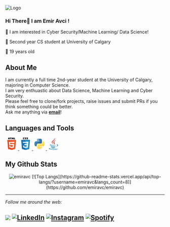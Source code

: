 ![Logo](https://user-images.githubusercontent.com/53044008/114941969-85894100-9e4c-11eb-9528-4139bab5ff1d.png)
### Hi There👋 I am Emir Avci !
🔭 I am interested in Cyber Security/Machine Learning/ Data Science!

🏫 Second year CS student at University of Calgary

🔑 19 years old

## About Me
<p>
I am currently a full time 2nd-year student at the University of Calgary, majoring in Computer Science.<br> I am very enthuastic about Data Science, Machine Learning and Cyber Security.<br>Please feel free to clone/fork projects, raise issues and submit PRs if you think something could be better. <br>
Ask me anything via <a href="mailto:emiravc@gmail.com"><b>email</b></a>!
</p>

## Languages and Tools

<p> 
  <a href="https://www.w3.org/html/" target="_blank"> 
    <img src="https://raw.githubusercontent.com/devicons/devicon/master/icons/html5/html5-original-wordmark.svg" alt="html5" width="40" height="40"/> 
  </a>
  <a href="https://www.w3schools.com/css/" target="_blank"> 
    <img src="https://raw.githubusercontent.com/devicons/devicon/master/icons/css3/css3-original-wordmark.svg" alt="css3" width="40" height="40"/> 
  </a> 
  <a href="https://www.python.org" target="_blank"> 
    <img src="https://raw.githubusercontent.com/devicons/devicon/master/icons/python/python-original.svg" alt="python" width="40" height="40"/> 
  </a>  
  <a href="https://www.oracle.com/java/" target="_blank"> 
    <img src="https://raw.githubusercontent.com/devicons/devicon/master/icons/java/java-original.svg" alt="java" width="40" height="40"/> 
  </a> 
</p>

## My Github Stats

<p align=center> <img src="https://github-readme-stats.vercel.app/api?username=emiravc&show_icons=true&theme=gotham" alt="emiravc" />
[![Top Langs](https://github-readme-stats.vercel.app/api/top-langs/?username=emiravc&langs_count=8)](https://github.com/emiravc/emiravc)

---

<i>Follow me around the web:</i><br>

![](https://komarev.com/ghpvc/?username=emiravc)
<a href="https://www.linkedin.com/in/selcukemiravci/" target="_blank"><img src="https://img.shields.io/badge/LinkedIn-%230077B5.svg?&style=flat-square&logo=linkedin&logoColor=white" alt="LinkedIn"></a>
<a href="https://www.instagram.com/emr_avc/" target="_blank"><img src="https://img.shields.io/badge/Instagram-%23E4405F.svg?&style=flat-square&logo=instagram&logoColor=white" alt="Instagram"></a>
<a href="https://open.spotify.com/user/emr_avc?si=4e19a5616e544486" target="_blank"><img src="https://img.shields.io/badge/Spotify-%231ED760.svg?&style=flat-square&logo=spotify&logoColor=white" alt="Spotify"></a>
---
